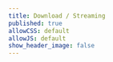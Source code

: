 ```yaml
---
title: Download / Streaming
published: true
allowCSS: default
allowJS: default
show_header_image: false
---
```


